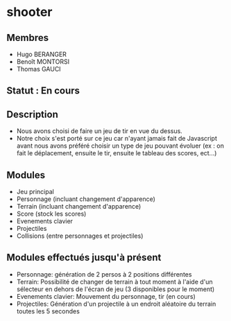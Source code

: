 # shooter

## Membres
+ Hugo BERANGER
+ Benoît MONTORSI
+ Thomas GAUCI

## Statut : En cours

## Description

+ Nous avons choisi de faire un jeu de tir en vue du dessus.
+ Notre choix s'est porté sur ce jeu car n'ayant jamais fait de Javascript avant nous avons préféré choisir un type de jeu pouvant évoluer (ex : on fait le déplacement, ensuite le tir, ensuite le tableau des scores, ect...)

## Modules
+ Jeu principal
+ Personnage (incluant changement d'apparence)
+ Terrain (incluant changement d'apparence)
+ Score (stock les scores)
+ Evenements clavier
+ Projectiles
+ Collisions (entre personnages et projectiles)

## Modules effectués jusqu'à présent
+ Personnage: génération de 2 persos à 2 positions différentes
+ Terrain: Possibilité de changer de terrain à tout moment à l'aide d'un sélecteur en dehors de l'écran de jeu (3 disponibles pour le moment)
+ Evenements clavier: Mouvement du personnage, tir (en cours)
+ Projectiles: Génération d'un projectile à un endroit aléatoire du terrain toutes les 5 secondes
